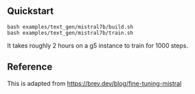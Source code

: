 ## Quickstart

```
bash examples/text_gen/mistral7b/build.sh
bash examples/text_gen/mistral7b/train.sh
```

It takes roughly 2 hours on a g5 instance to train for 1000 steps.

## Reference

This is adapted from https://brev.dev/blog/fine-tuning-mistral
